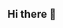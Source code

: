 ## Hi there 👋
<img scr="https://github.com/Kristina-Uryevna/Kristina-Uryevna/blob/main/download.gif" ait="The Unlimited">
